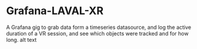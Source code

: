 # Grafana-LAVAL-XR
A Grafana gig to grab data form a timeseries datasource, and log the active duration of a VR session, and see which objects were tracked and for how long.  alt text
